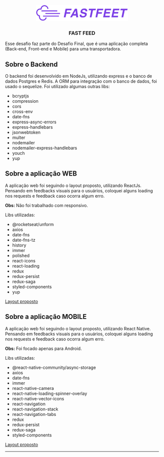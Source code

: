 <h1 align="center">
  <img alt="Fastfeet" title="Fastfeet" src=".github/fastfeed.png" width="300px" />
</h1>
<h3 align="center">
  FAST FEED
</h3>

<p>Esse desafio faz parte do Desafio Final, que é uma aplicação completa (Back-end, Front-end e Mobile) para uma transportadora.</p>


## Sobre o Backend

O backend foi desenvolvido em NodeJs, utilizando express e o banco de dados Postgres e Redis. A ORM para integração com o banco de dados, foi usado o sequelize. Foi utilizado algumas outras libs:

- bcryptjs
- compression
- cors
- cross-env
- date-fns
- express-async-errors
- express-handlebars
- jsonwebtoken
- multer
- nodemailer 
- nodemailer-express-handlebars
- youch
- yup


## Sobre a aplicação WEB

A aplicação web foi seguindo o layout proposto, utilizando ReactJs. Pensando em feedbacks visuais para o usuários, coloquei alguns loading nos requests e feedback caso ocorra algum erro.

**Obs:** Não foi trabalhado com responsivo.

Libs utilizadas:

- @rocketseat/unform
- axios
- date-fns
- date-fns-tz
- history
- immer
- polished
- react-icons
- react-loading
- redux
- redux-persist
- redux-saga
- styled-components
- yup

<a href="https://xd.adobe.com/view/62e829fc-4f10-4ac8-70d2-d39b429d43ee-14d9/grid/">Layout proposto</a>

## Sobre a aplicação MOBILE

A aplicação web foi seguindo o layout proposto, utilizando React Native. Pensando em feedbacks visuais para o usuários, coloquei alguns loading nos requests e feedback caso ocorra algum erro.

**Obs:** Foi focado apenas para Android.

Libs utilizadas:

- @react-native-community/async-storage
- axios
- date-fns
- immer
- react-native-camera
- react-native-loading-spinner-overlay
- react-native-vector-icons
- react-navigation
- react-navigation-stack
- react-navigation-tabs
- redux
- redux-persist
- redux-saga
- styled-components

<a href="https://xd.adobe.com/view/a5d56d7d-c1d4-48a8-70ce-8b77f5f417a5-d3e4/grid/">Layout proposto</a>

---
